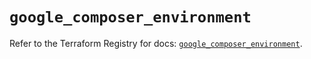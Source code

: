 # `google_composer_environment`

Refer to the Terraform Registry for docs: [`google_composer_environment`](https://registry.terraform.io/providers/hashicorp/google/6.49.0/docs/resources/composer_environment).
